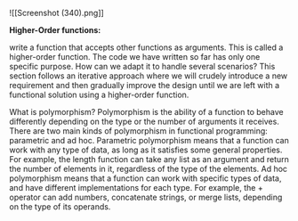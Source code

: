 
![[Screenshot (340).png]]


**Higher-Order functions:**

write a function that accepts other functions as arguments. This is called a higher-order function.
The code we have written so far has only one specific purpose. How can we adapt it to handle several scenarios? This section follows an iterative approach where we will crudely introduce a new requirement and then gradually improve the design until we are left with a functional solution using a higher-order function.



What is polymorphism?
Polymorphism is the ability of a function to behave differently depending on the type or the number of arguments it receives. There are two main kinds of polymorphism in functional programming: parametric and ad hoc. Parametric polymorphism means that a function can work with any type of data, as long as it satisfies some general properties. For example, the length function can take any list as an argument and return the number of elements in it, regardless of the type of the elements. Ad hoc polymorphism means that a function can work with specific types of data, and have different implementations for each type. For example, the + operator can add numbers, concatenate strings, or merge lists, depending on the type of its operands.